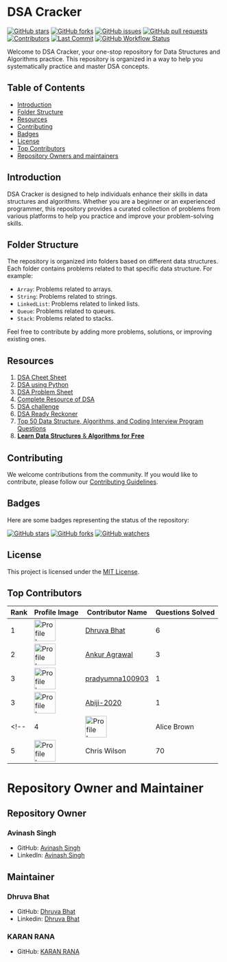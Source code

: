 # DSA Cracker

[![GitHub stars](https://img.shields.io/github/stars/Lets-code-with-us/DSA-Cracker-?style=flat-square)](https://github.com/Lets-code-with-us/DSA-Cracker-/stargazers)
[![GitHub forks](https://img.shields.io/github/forks/Lets-code-with-us/DSA-Cracker-?style=flat-square)](https://github.com/Lets-code-with-us/DSA-Cracker-/network)
[![GitHub issues](https://img.shields.io/github/issues/Lets-code-with-us/DSA-Cracker-?style=flat-square)](https://github.com/Lets-code-with-us/DSA-Cracker-/issues)
[![GitHub pull requests](https://img.shields.io/github/issues-pr/Lets-code-with-us/DSA-Cracker-?style=flat-square)](https://github.com/Lets-code-with-us/DSA-Cracker-/pulls)
[![Contributors](https://img.shields.io/github/contributors/Lets-code-with-us/DSA-Cracker-?style=flat-square)](https://github.com/Lets-code-with-us/DSA-Cracker-/graphs/contributors)
[![Last Commit](https://img.shields.io/github/last-commit/Lets-code-with-us/DSA-Cracker-?style=flat-square)](https://github.com/Lets-code-with-us/DSA-Cracker-/commits/main)
[![GitHub Workflow Status](https://img.shields.io/github/workflow/status/Lets-code-with-us/DSA-Cracker-/CI?style=flat-square)](https://github.com/Lets-code-with-us/DSA-Cracker-/actions)

Welcome to DSA Cracker, your one-stop repository for Data Structures and Algorithms practice. This repository is organized in a way to help you systematically practice and master DSA concepts.

## Table of Contents
- [Introduction](#introduction)
- [Folder Structure](#folder-structure)
- [Resources](#resources)
- [Contributing](#contributing)
- [Badges](#badges)
- [License](#license)
- [Top Contributors](#top-contributors)
- [Repository Owners and maintainers](repository-owner-and-maintainers)

## Introduction
DSA Cracker is designed to help individuals enhance their skills in data structures and algorithms. Whether you are a beginner or an experienced programmer, this repository provides a curated collection of problems from various platforms to help you practice and improve your problem-solving skills.

## Folder Structure
The repository is organized into folders based on different data structures. Each folder contains problems related to that specific data structure. For example:
- `Array`: Problems related to arrays.
- `String`: Problems related to strings.
- `LinkedList`: Problems related to linked lists.
- `Queue`: Problems related to queues.
- `Stack`: Problems related to stacks.

Feel free to contribute by adding more problems, solutions, or improving existing ones.

## Resources
1. [DSA Cheet Sheet](https://drive.google.com/file/d/1-3JvYnYicGRvNxCQgu-5Ou8WlA1fB7Ik/view?usp=drive_link)
2. [DSA using Python](https://drive.google.com/file/d/1V7Vd6I_w7yW8pTTHorRMwATcxwNioNsY/view?usp=drive_link)
3. [DSA Problem Sheet](https://drive.google.com/file/d/1lO17jl1nJ6XGC6S_JobJ8-0v9RGsAwk6/view?usp=drive_link)
4. [Complete Resource of DSA](https://drive.google.com/file/d/1uvQy3xNg48sJ1nFClwDZiNUBoqd8Noyd/view?usp=drive_link)
5. [DSA challenge](https://drive.google.com/file/d/1cWiE00o6qZgINsSDqlbWWKYkB7xhdbTo/view?usp=drive_link)
6. [DSA Ready Reckoner](https://drive.google.com/file/d/1G-AQ3nr2CWC4Ux2lPZkwvou4pI6Ndz6l/view?usp=drive_link)
7. [Top 50 Data Structure, Algorithms, and Coding Interview  Program Questions](https://docs.google.com/document/d/1KJpARE69PrLluHwknQcfpirbDAN53SjIfUrYjILy4bk/edit?usp=sharing)
8. [𝐋𝐞𝐚𝐫𝐧 𝐃𝐚𝐭𝐚 𝐒𝐭𝐫𝐮𝐜𝐭𝐮𝐫𝐞𝐬 & 𝐀𝐥𝐠𝐨𝐫𝐢𝐭𝐡𝐦𝐬 𝐟𝐨𝐫 𝐅𝐫𝐞𝐞](https://docs.google.com/document/d/1zGHTF0sN2VLz1e6ZxEPHtK34TNV0QzC8LmLFHvAF58o/edit?usp=sharing)

## Contributing
We welcome contributions from the community. If you would like to contribute, please follow our [Contributing Guidelines](CONTRIBUTING.md).

## Badges
Here are some badges representing the status of the repository:

[![GitHub stars](https://img.shields.io/github/stars/Lets-code-with-us/DSA-Cracker-?style=social)](https://github.com/Lets-code-with-us/DSA-Cracker-/stargazers)
[![GitHub forks](https://img.shields.io/github/forks/Lets-code-with-us/DSA-Cracker-?style=social)](https://github.com/Lets-code-with-us/DSA-Cracker-/network/members)
[![GitHub watchers](https://img.shields.io/github/watchers/Lets-code-with-us/DSA-Cracker-?style=social)](https://github.com/Lets-code-with-us/DSA-Cracker-/watchers)

## License
This project is licensed under the [MIT License](LICENSE).

## Top Contributors
| Rank | Profile Image | Contributor Name | Questions Solved |
|------|---------------|-------------------|------------------|
| 1    | <img src="https://avatars.githubusercontent.com/u/122305929?v=4" alt="Profile Image 1" width="50"/> | [Dhruva Bhat](https://github.com.dhruvabhat24)         | 6  |
| 2    | <img src="https://avatars.githubusercontent.com/u/137926389?v=4" alt="Profile Image 2" width="50"/> | [Ankur Agrawal](https://github.com/mass-Eve)            | 3 |
| 3    | <img src="https://avatars.githubusercontent.com/u/122141906?v=4" alt="Profile Image 2" width="50"/> | [pradyumna100903](https://github.com/pradyumna100903)       | 1 |
| 3    | <img src="https://avatars.githubusercontent.com/u/145255212?v=4" alt="Profile Image 3" width="50"/> | [Abiji-2020](https://github.com/Abiji-2020)| 1 |
<!--| 4    | <img src="link_to_image_4" alt="Profile Image 4" width="50"/> | Alice Brown      | 75               |
| 5    | <img src="link_to_image_5" alt="Profile Image 5" width="50"/> | Chris Wilson     | 70               | -->
# Repository Owner and Maintainer

## Repository Owner

### Avinash Singh
- GitHub: [Avinash Singh](https://github.com/avinash201199)
- LinkedIn: [Avinash Singh](https://www.linkedin.com/in/avinash-singh-071b79175/)

## Maintainer

### Dhruva Bhat 
- GitHub: [Dhruva Bhat](https://github.com.dhruvabhat24)
- Linkedin: [Dhruva Bhat](https://www.linkedin.com/in/dhruvabhatsn/)

### KARAN RANA
- GitHub: [KARAN RANA](https://github.com/karantec)


